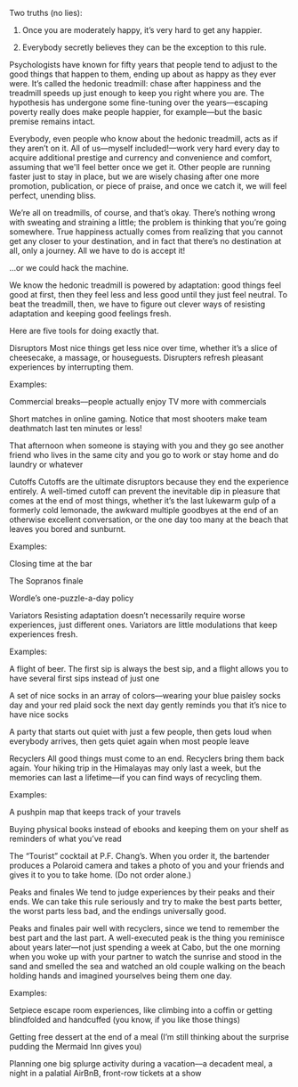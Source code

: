Two truths (no lies):

1. Once you are moderately happy, it’s very hard to get any happier. 

2. Everybody secretly believes they can be the exception to this rule.

Psychologists have known for fifty years that people tend to adjust to the good things that happen to them, ending up about as happy as they ever were. It’s called the hedonic treadmill: chase after happiness and the treadmill speeds up just enough to keep you right where you are. The hypothesis has undergone some fine-tuning over the years––escaping poverty really does make people happier, for example––but the basic premise remains intact. 

Everybody, even people who know about the hedonic treadmill, acts as if they aren’t on it. All of us––myself included!––work very hard every day to acquire additional prestige and currency and convenience and comfort, assuming that we'll feel better once we get it. Other people are running faster just to stay in place, but we are wisely chasing after one more promotion, publication, or piece of praise, and once we catch it, we will feel perfect, unending bliss. 

We’re all on treadmills, of course, and that’s okay. There’s nothing wrong with sweating and straining a little; the problem is thinking that you’re going somewhere. True happiness actually comes from realizing that you cannot get any closer to your destination, and in fact that there’s no destination at all, only a journey. All we have to do is accept it!

…or we could hack the machine.

We know the hedonic treadmill is powered by adaptation: good things feel good at first, then they feel less and less good until they just feel neutral. To beat the treadmill, then, we have to figure out clever ways of resisting adaptation and keeping good feelings fresh.

Here are five tools for doing exactly that. 

Disruptors
Most nice things get less nice over time, whether it’s a slice of cheesecake, a massage, or houseguests. Disrupters refresh pleasant experiences by interrupting them. 

Examples:

Commercial breaks––people actually enjoy TV more with commercials

Short matches in online gaming. Notice that most shooters make team deathmatch last ten minutes or less!

That afternoon when someone is staying with you and they go see another friend who lives in the same city and you go to work or stay home and do laundry or whatever

Cutoffs
Cutoffs are the ultimate disruptors because they end the experience entirely. A well-timed cutoff can prevent the inevitable dip in pleasure that comes at the end of most things, whether it’s the last lukewarm gulp of a formerly cold lemonade, the awkward multiple goodbyes at the end of an otherwise excellent conversation, or the one day too many at the beach that leaves you bored and sunburnt.

Examples:

Closing time at the bar

The Sopranos finale

Wordle’s one-puzzle-a-day policy

Variators
Resisting adaptation doesn’t necessarily require worse experiences, just different ones. Variators are little modulations that keep experiences fresh.

Examples:

A flight of beer. The first sip is always the best sip, and a flight allows you to have several first sips instead of just one

A set of nice socks in an array of colors––wearing your blue paisley socks day and your red plaid sock the next day gently reminds you that it’s nice to have nice socks

A party that starts out quiet with just a few people, then gets loud when everybody arrives, then gets quiet again when most people leave

Recyclers
All good things must come to an end. Recyclers bring them back again. Your hiking trip in the Himalayas may only last a week, but the memories can last a lifetime––if you can find ways of recycling them.

Examples:

A pushpin map that keeps track of your travels

Buying physical books instead of ebooks and keeping them on your shelf as reminders of what you’ve read

The “Tourist” cocktail at P.F. Chang’s. When you order it, the bartender produces a Polaroid camera and takes a photo of you and your friends and gives it to you to take home. (Do not order alone.)

Peaks and finales
We tend to judge experiences by their peaks and their ends. We can take this rule seriously and try to make the best parts better, the worst parts less bad, and the endings universally good.

Peaks and finales pair well with recyclers, since we tend to remember the best part and the last part. A well-executed peak is the thing you reminisce about years later––not just spending a week at Cabo, but the one morning when you woke up with your partner to watch the sunrise and stood in the sand and smelled the sea and watched an old couple walking on the beach holding hands and imagined yourselves being them one day.

Examples:

Setpiece escape room experiences, like climbing into a coffin or getting blindfolded and handcuffed (you know, if you like those things)

Getting free dessert at the end of a meal (I’m still thinking about the surprise pudding the Mermaid Inn gives you)

Planning one big splurge activity during a vacation––a decadent meal, a night in a palatial AirBnB, front-row tickets at a show

